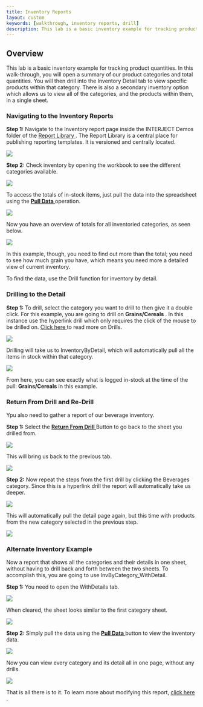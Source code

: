 ```yaml
---
title: Inventory Reports
layout: custom
keywords: [walkthrough, inventory reports, drill]
description: This lab is a basic inventory example for tracking product quantities. In this walk-through, you will open a summary of our product categories and total quantities. You will then drill into the Inventory Detail tab to view specific products within that category
---
```


##  **Overview** 

This lab is a basic inventory example for tracking product quantities. In this walk-through, you will open a summary of our product categories and total quantities. You will then drill into the Inventory Detail tab to view specific products within that category. There is also a secondary inventory option which allows us to view all of the categories, and the products within them, in a single sheet. 


###  Navigating to the Inventory Reports 

**Step 1:** Navigate to the Inventory report page inside the INTERJECT Demos folder of the  [ Report Library ](/wAbout/Report-Library-Basics.html) . The Report Library is a central place for publishing reporting templates. It is versioned and centrally located. 

![](/images/Inventory/image2017-6-27_17-6-52.png)

**Step 2:** Check inventory by opening the workbook to see the different categories available. 

![](/images/Inventory/02.png)

  


To access the totals of in-stock items, just pull the data into the spreadsheet using the [ **Pull Data** ](/wPortal/INTERJECT-Ribbon-Menu-Items.html) operation. 

![](/images/Inventory/image2017-6-12_17-32-49.png)

Now you have an overview of totals for all inventoried categories, as seen below. 

![](/images/Inventory/04.png)   

In this example, though, you need to find out more than the total; you need to see how much grain you have, which means you need more a detailed view of current inventory. 

To find the data, use the Drill function for inventory by detail. 


###  Drilling to the Detail 

**Step 1:** To drill, select the category you want to drill to then give it a double click. For this example, you are going to drill on **Grains/Cereals** . In this instance use the hyperlink drill which only requires the click of the mouse to be drilled on. [ Click here ](/wGetStarted/Drilling-Between-Reports.html) to read more on Drills. 

![](/images/Inventory/2.01-drilling-drill-on-grains-and-cereals.gif)   


Drilling will take us to InventoryByDetail, which will automatically pull all the items in stock within that category. 

![](/images/Inventory/06.png)

From here, you can see exactly what is logged in-stock at the time of the pull: **Grains/Cereals** in this example. 

###  Return From Drill and Re-Drill 

Ypu also need to gather a report of our beverage inventory. 

**Step 1:** Select the [ **Return From Drill** ](/wGetStarted/INTERJECT-Ribbon-Menu-Items.html#return-from-drill) Button to go back to the sheet you drilled from.   

![](/images/Inventory/07.png)

This will bring us back to the previous tab. 

![](/images/Inventory/08.png)

**Step 2:** Now repeat the steps from the first drill by clicking the Beverages category. Since this is a hyperlink drill the report will automatically take us deeper. 

![](/images/Inventory/3.02-return-from-drill-drill-on-beverages.gif)   

This will automatically pull the detail page again, but this time with products from the new category selected in the previous step. 

![](/images/Inventory/image2017-8-14_7-54-29.png)   

###  Alternate Inventory Example 

Now a report that shows all the categories and their details in one sheet, without having to drill back and forth between the two sheets. To accomplish this, you are going to use InvByCategory_WithDetail. 

**Step 1:** You need to open the WithDetails tab. 

![](/images/Inventory/11.png)   

When cleared, the sheet looks similar to the first category sheet. 

![](/images/Inventory/image2017-6-9_14-21-7.png)

  


**Step 2:** Simply pull the data using the [ **Pull Data** ](/wPortal/INTERJECT-Ribbon-Menu-Items.html) button to view the inventory data. 

![](/images/Inventory/image2017-6-9_14-22-56.png)

Now you can view every category and its detail all in one page, without any drills. 

![](/images/Inventory/14.png)

That is all there is to it. To learn more about modifying this report, [ click here ](/wGetStarted/L-Modify-InventoryReport.html). 


  

